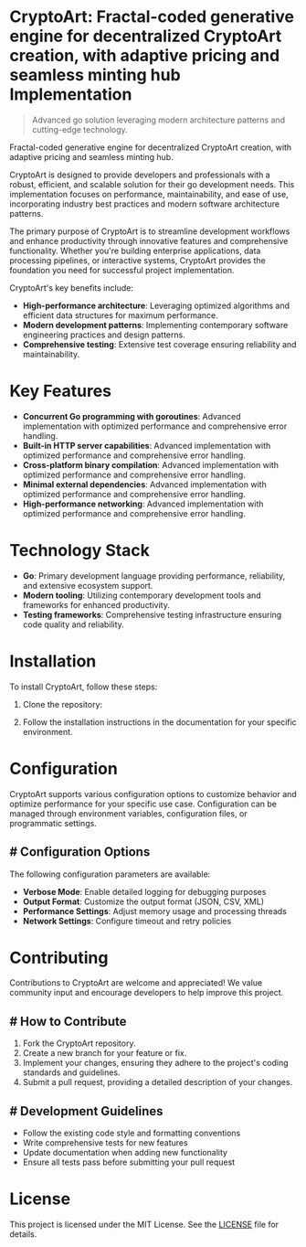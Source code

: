 <!-- fallback_CryptoArt_20250803190006_95760 -->

# CryptoArt: Fractal-coded generative engine for decentralized CryptoArt creation, with adaptive pricing and seamless minting hub Implementation
> Advanced go solution leveraging modern architecture patterns and cutting-edge technology.

Fractal-coded generative engine for decentralized CryptoArt creation, with adaptive pricing and seamless minting hub.

CryptoArt is designed to provide developers and professionals with a robust, efficient, and scalable solution for their go development needs. This implementation focuses on performance, maintainability, and ease of use, incorporating industry best practices and modern software architecture patterns.

The primary purpose of CryptoArt is to streamline development workflows and enhance productivity through innovative features and comprehensive functionality. Whether you're building enterprise applications, data processing pipelines, or interactive systems, CryptoArt provides the foundation you need for successful project implementation.

CryptoArt's key benefits include:

* **High-performance architecture**: Leveraging optimized algorithms and efficient data structures for maximum performance.
* **Modern development patterns**: Implementing contemporary software engineering practices and design patterns.
* **Comprehensive testing**: Extensive test coverage ensuring reliability and maintainability.

# Key Features

* **Concurrent Go programming with goroutines**: Advanced implementation with optimized performance and comprehensive error handling.
* **Built-in HTTP server capabilities**: Advanced implementation with optimized performance and comprehensive error handling.
* **Cross-platform binary compilation**: Advanced implementation with optimized performance and comprehensive error handling.
* **Minimal external dependencies**: Advanced implementation with optimized performance and comprehensive error handling.
* **High-performance networking**: Advanced implementation with optimized performance and comprehensive error handling.

# Technology Stack

* **Go**: Primary development language providing performance, reliability, and extensive ecosystem support.
* **Modern tooling**: Utilizing contemporary development tools and frameworks for enhanced productivity.
* **Testing frameworks**: Comprehensive testing infrastructure ensuring code quality and reliability.

# Installation

To install CryptoArt, follow these steps:

1. Clone the repository:


2. Follow the installation instructions in the documentation for your specific environment.

# Configuration

CryptoArt supports various configuration options to customize behavior and optimize performance for your specific use case. Configuration can be managed through environment variables, configuration files, or programmatic settings.

## # Configuration Options

The following configuration parameters are available:

* **Verbose Mode**: Enable detailed logging for debugging purposes
* **Output Format**: Customize the output format (JSON, CSV, XML)
* **Performance Settings**: Adjust memory usage and processing threads
* **Network Settings**: Configure timeout and retry policies

# Contributing

Contributions to CryptoArt are welcome and appreciated! We value community input and encourage developers to help improve this project.

## # How to Contribute

1. Fork the CryptoArt repository.
2. Create a new branch for your feature or fix.
3. Implement your changes, ensuring they adhere to the project's coding standards and guidelines.
4. Submit a pull request, providing a detailed description of your changes.

## # Development Guidelines

* Follow the existing code style and formatting conventions
* Write comprehensive tests for new features
* Update documentation when adding new functionality
* Ensure all tests pass before submitting your pull request

# License

This project is licensed under the MIT License. See the [LICENSE](https://github.com/xgek/CryptoArt/blob/main/LICENSE) file for details.
